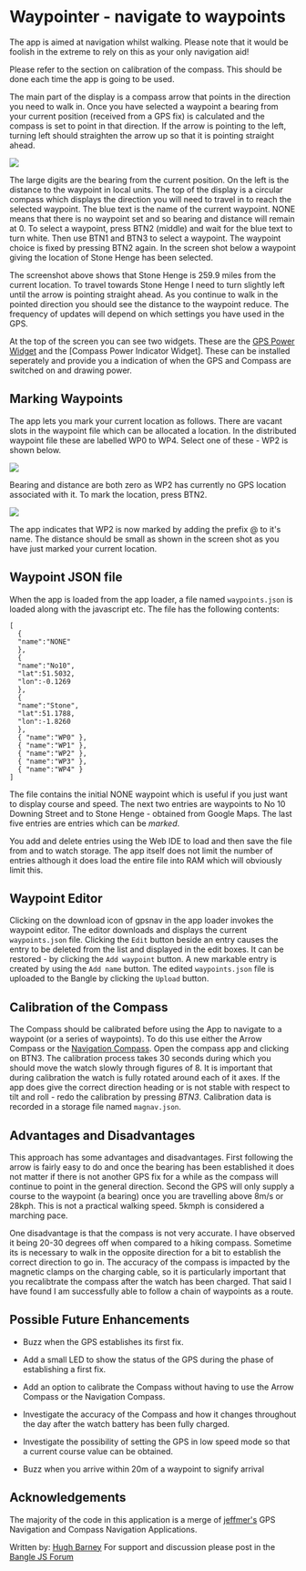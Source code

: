 # Waypointer - navigate to waypoints

The app is aimed at navigation whilst walking. Please note that it
would be foolish in the extreme to rely on this as your only
navigation aid!

Please refer to the section on calibration of the compass.  This
should be done each time the app is going to be used.

The main part of the display is a compass arrow that points in the
direction you need to walk in. Once you have selected a waypoint a
bearing from your current position (received from a GPS fix) is
calculated and the compass is set to point in that direction.  If the
arrow is pointing to the left, turning left should straighten the arrow
up so that it is pointing straight ahead.


![](waypointer_screenshot.jpg)

The large digits are the bearing from the current position. On the
left is the distance to the waypoint in local units. The top of the
display is a circular compass which displays the direction you will
need to travel in to reach the selected waypoint. The blue text is
the name of the current waypoint. NONE means that there is no
waypoint set and so bearing and distance will remain at 0. To select
a waypoint, press BTN2 (middle) and wait for the blue text to turn
white. Then use BTN1 and BTN3 to select a waypoint. The waypoint
choice is fixed by pressing BTN2 again. In the screen shot below a
waypoint giving the location of Stone Henge has been selected.

The screenshot above shows that Stone Henge is 259.9 miles from the
current location. To travel towards Stone Henge I need to turn
slightly left until the arrow is pointing straight ahead. As you
continue to walk in the pointed direction you should see the distance
to the waypoint reduce.  The frequency of updates will depend on
which settings you have used in the GPS.

At the top of the screen you can see two widgets.  These are the [GPS
Power
Widget](https://github.com/espruino/BangleApps/tree/master/apps/widgps)
and the [Compass Power Indicator Widget]. These can be installed
seperately and provide you a indication of when the GPS and Compass
are switched on and drawing power.


## Marking Waypoints

The app lets you mark your current location as follows. There are
vacant slots in the waypoint file which can be allocated a
location. In the distributed waypoint file these are labelled WP0 to
WP4. Select one of these - WP2 is shown below.

![](wp2_screenshot.jpg)

Bearing and distance are both zero as WP2 has currently no GPS
location associated with it. To mark the location, press BTN2.

![](wp2_saved.jpg)

The app indicates that WP2 is now marked by adding the prefix @ to
it's name. The distance should be small as shown in the screen shot
as you have just marked your current location.

## Waypoint JSON file

When the app is loaded from the app loader, a file named
`waypoints.json` is loaded along with the javascript etc. The file
has the following contents:


```
[
  {
  "name":"NONE"
  },
  {
  "name":"No10",
  "lat":51.5032,
  "lon":-0.1269
  },
  {
  "name":"Stone",
  "lat":51.1788,
  "lon":-1.8260
  },
  { "name":"WP0" },
  { "name":"WP1" },
  { "name":"WP2" },
  { "name":"WP3" },
  { "name":"WP4" }
]
```

The file contains the initial NONE waypoint which is useful if you
just want to display course and speed. The next two entries are
waypoints to No 10 Downing Street and to Stone Henge - obtained from
Google Maps. The last five entries are entries which can be *marked*.

You add and delete entries using the Web IDE to load and then save
the file from and to watch storage. The app itself does not limit the
number of entries although it does load the entire file into RAM
which will obviously limit this.


## Waypoint Editor

Clicking on the download icon of gpsnav in the app loader invokes the
waypoint editor.  The editor downloads and displays the current
`waypoints.json` file. Clicking the `Edit` button beside an entry
causes the entry to be deleted from the list and displayed in the
edit boxes. It can be restored - by clicking the `Add waypoint`
button. A new markable entry is created by using the `Add name`
button. The edited `waypoints.json` file is uploaded to the Bangle by
clicking the `Upload` button.


## Calibration of the Compass

The Compass should be calibrated before using the App to navigate to
a waypoint (or a series of waypoints).  To do this use either the
Arrow Compass or the [Navigation
Compass](https://github.com/espruino/BangleApps/tree/master/apps/magnav).
Open the compass app and clicking on BTN3.  The calibration process
takes 30 seconds during which you should move the watch slowly
through figures of 8. It is important that during calibration the
watch is fully rotated around each of it axes. If the app does give
the correct direction heading or is not stable with respect to tilt
and roll - redo the calibration by pressing *BTN3*. Calibration data
is recorded in a storage file named `magnav.json`.


## Advantages and Disadvantages

This approach has some advantages and disadvantages.  First following
the arrow is fairly easy to do and once the bearing has been
established it does not matter if there is not another GPS fix for a
while as the compass will continue to point in the general direction.
Second the GPS will only supply a course to the waypoint (a bearing)
once you are travelling above 8m/s or 28kph.  This is not a practical
walking speed. 5kmph is considered a marching pace.

One disadvantage is that the compass is not very accurate.  I have
observed it being 20-30 degrees off when compared to a hiking
compass.  Sometime its is necessary to walk in the opposite direction
for a bit to establish the correct direction to go in.  The accuracy
of the compass is impacted by the magnetic clamps on the charging
cable, so it is particularly important that you recalibtrate the
compass after the watch has been charged.  That said I have found I
am successfully able to follow a chain of waypoints as a route.


## Possible Future Enhancements

- Buzz when the GPS establishes its first fix.

- Add a small LED to show the status of the GPS during the phase of
  establishing a first fix.

- Add an option to calibrate the Compass without having to use the
  Arrow Compass or the Navigation Compass.

- Investigate the accuracy of the Compass and how it changes
  throughout the day after the watch battery has been fully charged.

- Investigate the possibility of setting the GPS in low speed mode so
  that a current course value can be obtained.

- Buzz when you arrive within 20m of a waypoint to signify arrival


## Acknowledgements

The majority of the code in this application is a merge of
[jeffmer's](https://github.com/jeffmer/JeffsBangleAppsDev) GPS
Navigation and Compass Navigation Applications.


Written by: [Hugh Barney](https://github.com/hughbarney) For support
and discussion please post in the [Bangle JS
Forum](http://forum.espruino.com/microcosms/1424/)
